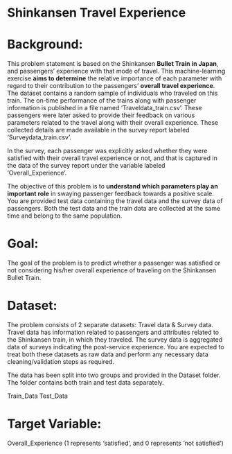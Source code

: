 # Shinkansen Travel Experience

# Background:
This problem statement is based on the Shinkansen **Bullet Train in Japan**, and passengers’ experience with that mode of travel. This machine-learning exercise **aims to determine** the relative importance of each parameter with regard to their contribution to the passengers’ **overall travel experience**. The dataset contains a random sample of individuals who traveled on this train. The on-time performance of the trains along with passenger information is published in a file named ‘Traveldata_train.csv’.  These passengers were later asked to provide their feedback on various parameters related to the travel along with their overall experience. These collected details are made available in the survey report labeled ‘Surveydata_train.csv’.

In the survey, each passenger was explicitly asked whether they were satisfied with their overall travel experience or not, and that is captured in the data of the survey report under the variable labeled ‘Overall_Experience’. 

The objective of this problem is to **understand which parameters play an important role** in swaying passenger feedback towards a positive scale. You are provided test data containing the travel data and the survey data of passengers. Both the test data and the train data are collected at the same time and belong to the same population.

# Goal:
The goal of the problem is to predict whether a passenger was satisfied or not considering his/her overall experience of traveling on the Shinkansen Bullet Train.

# Dataset: 

The problem consists of 2 separate datasets: Travel data & Survey data. Travel data has information related to passengers and attributes related to the Shinkansen train, in which they traveled. The survey data is aggregated data of surveys indicating the post-service experience. You are expected to treat both these datasets as raw data and perform any necessary data cleaning/validation steps as required.

The data has been split into two groups and provided in the Dataset folder. The folder contains both train and test data separately.

Train_Data
Test_Data

# Target Variable: 
Overall_Experience (1 represents ‘satisfied’, and 0 represents ‘not satisfied’)
